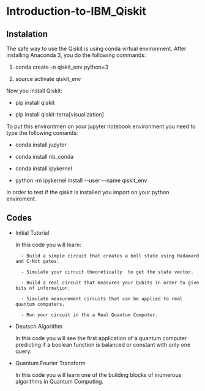 # Introduction-to-IBM_Qiskit

## Instalation

The safe way to use the Qiskit is using conda virtual environment. After installing Anaconda 3, you do the following commands:

1) conda create -n qiskit_env python=3

2) source activate qiskit_env 

Now you install Qiskit:

- pip install qiskit

- pip install qiskit-terra[visualization]

To put this environtmen on your jupyter notebook environment you need to type the following comands:

- conda install jupyter

- conda install nb_conda

- conda install ipykernel

- python -m ipykernel install --user --name qiskit_env

In order to test if the qiskit is installed you import on your python enviroment. 

## Codes

- Initial Tutorial

    In this code you will learn:
    
        - Build a simple circuit that creates a bell state using Hadamard and C-Not gates.
        
        - Simulate your circuit theoretically  to get the state vector.
        
        - Build a real circuit that measures your Qubits in order to give bits of information.
        
        - Simulate measurement circuits that can be applied to real quantum computers.
        
        - Run your circuit in the a Real Quantum Computer.
        
        
- Deutsch Algorithm

    In this code you will see the first application of a quantum computer predicting if a boolean function is balanced or constant with only one query.


- Quantum Fourier Transform

    In this code you will learn one of the building blocks of inumerous algorithms in Quantum Computing.
